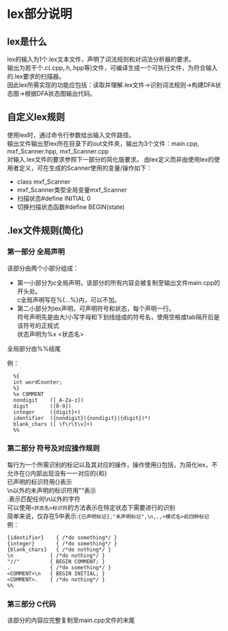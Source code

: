 # lex部分说明  
  
## lex是什么
lex的输入为1个.lex文本文件，声明了词法规则和对词法分析器的要求。  
输出为若干个.c(.cpp,.h,.hpp等)文件，可编译生成一个可执行文件，为符合输入的.lex要求的扫描器。  
因此lex所需实现的功能应包括：读取并理解.lex文件->识别词法规则->构建DFA状态图->根据DFA状态图输出代码。  
  
## 自定义lex规则
使用lex时，通过命令行参数给出输入文件路径。  
输出文件输出至lex所在目录下的out文件夹，输出为3个文件：main.cpp, mxf_Scanner.hpp, mxf_Scanner.cpp  
对输入.lex文件的要求参照下一部分的简化版要求。
由lex定义而非由使用lex的使用者定义，可在生成的Scanner使用的变量/操作如下：  
* class mxf_Scanner
* mxf_Scanner类型全局变量mxf_Scanner
* 扫描状态#define INITIAL 0
* 切换扫描状态函数#define BEGIN(state)
  
## .lex文件规则(简化)
### 第一部分 全局声明
该部分由两个小部分组成：  
* 第一小部分为c全局声明，该部分的所有内容会被复制至输出文件main.cpp的开头处。  
c全局声明写在%{...%}内，可以不加。  
* 第二小部分为lex声明，可声明符号和状态，每个声明一行。  
符号声明先是由大/小写字母和下划线组成的符号名，使用空格或tab隔开后是该符号的正规式  
状态声明为%x <状态名>

全局部分由%%结尾

例：  
```
  %{
  int wordCounter;
  %}
  %x COMMENT
  nondigit    ([_A-Za-z])
  digit       ([0-9])
  integer     ({digit}+)
  identifier  ({nondigit}({nondigit}|{digit})*)
  blank_chars ([ \f\r\t\v]+)
  %%
```
### 第二部分 符号及对应操作规则
每行为一个所需识别的标记以及其对应的操作，操作使用{}包括，为简化lex，不允许在{}内部出现没有一一对应的{和}  
已声明的标识符用{}表示  
\n以外的未声明的标识符用""表示  
.表示匹配任何\n以外的字符  
可以使用```<状态名>标识符```的方法表示在特定状态下需要进行的识别  
简单来说，仅存在5中表示:```{已声明标记},"未声明标记",\n,.,<模式名>前四种标记```  
例：  
```
{identifier}    { /*do something*/ }
{integer}       { /*do something*/ }
{blank_chars}   { /*do nothing*/ }
\n            { /*do nothing*/ }
"//"          { BEGIN COMMENT; }
.             { /*do something*/ }
<COMMENT>\n   { BEGIN INITIAL; }
<COMMENT>.    { /*do nothing*/ }
%% 
```
### 第三部分 C代码
该部分的内容应完整复制至main.cpp文件的末尾  
